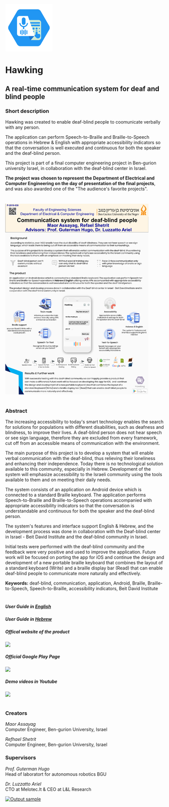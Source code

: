 
<img src="https://github.com/MaorAssayag/Hawking/blob/master/Android%20Studio/app/src/main/ic_hawking-web.png" width="150">

# Hawking
## A real-time communication system for deaf and blind people

### Short description
Hawking was created to enable deaf-blind people to coomunicate verbally with any person.  

The application can perform Speech-to-Braille and Braille-to-Speech operations in Hebrew & English with appropriate accessibility indicators so that the conversation is well executed and continuous for both the speaker and the deaf-blind person.  

This project is part of a final computer engineering project in Ben-gurion university Israel,
in collaboration with the deaf-blind center in Israel.  

**The project was chosen to represent the Department of Electrical and Computer Engineering on the day of presentation of the final projects**, and was also awarded one of the "The audience's favorite projects".
     
#
#
<img src="https://github.com/MaorAssayag/Hawking/blob/master/readme%20assets/poster.JPG" width="90%" height="90%"> 
  
#
#
### Abstract

The increasing accessibility to today's smart technology enables the search for solutions for populations with different disabilities, such as deafness and blindness, to improve their lives. A deaf-blind person does not hear speech or see sign language,  therefore they are excluded from every framework, cut off from an accessible means of communication with the environment.

The main purpose of this project is to develop a system that will enable verbal communication with the deaf-blind, thus relieving their loneliness and enhancing their independence. Today there is no technological solution available to this community, especially in Hebrew. Development of the system will emphasize accessibility to the Israeli community using the tools available to them and on meeting their daily needs.

The system consists of an application on Android device which is connected to a standard Braille keyboard. The application performs Speech-to-Braille and Braille-to-Speech operations accompanied with appropriate accessibility indicators so that the conversation is understandable and continuous for both the speaker and the deaf-blind person.

The system's features and interface support English & Hebrew, and the development process was done in collaboration with the Deaf-blind center in Israel - Beit David Institute and the deaf-blind community in Israel.

Initial tests were performed with the deaf-blind community and the feedback were very positive and used to improve the application. Future work will be focused on porting the app for iOS and continue the design and development of a new portable braille keyboard that combines the layout of a standard keyboard (Write) and a braille display bar (Read) that can enable deaf-blind people to communicate more naturally and effectively.

**Keywords:** deaf-blind, communication, application, Android, Braille, Braille-to-Speech, Speech-to-Braille, accessibility indicators, Beit David Institute  

#
#
##### User Guide in <a href="https://docs.wixstatic.com/ugd/ad58f8_1ee4c6fc55bc4c18a19138974ed04948.pdf?index=true">English</a>  

##### User Guide in <a href="https://docs.wixstatic.com/ugd/ad58f8_9534e1c7ff81401185ae0dcac1d3794d.pdf?index=true">Hebrew</a>  

##### Offical website of the product    
<a href="https://hawkingbgu.wixsite.com/application"><img src="https://weglot.com/wp-content/uploads/20190415174645/wix-logo2-1024x398.png" width="80"></a>     
  
##### Official Google Play Page    
<a href="https://play.google.com/store/apps/details?id=optimisticapps.Hawking"><img src="https://www.potomacofficersclub.com/assets/images/get-on-google-play.png" width="160"></a>     
  
##### Demo videos in Youtube      
<a href="https://www.youtube.com/channel/UCQ4F92f5KuSfIVwLLH8fPHA?view_as=subscriber"><img src="https://upload.wikimedia.org/wikipedia/commons/thumb/e/e1/Logo_of_YouTube_%282015-2017%29.svg/1280px-Logo_of_YouTube_%282015-2017%29.svg.png" width="100"></a>  
#
#
  
### Creators
*Maor Assayag*  
Computer Engineer, Ben-gurion University, Israel

*Refhael Shetrit*  
Computer Engineer, Ben-gurion University, Israel  

### Supervisors
*Prof. Guterman Hugo*  
Head of laboratort for autonomous robotics BGU
 		       
*Dr. Luzzatto Ariel*  
CTO at Melotec.lt & CEO at L&L Research  

<a href="https://www.youtube.com/watch?v=KQU1-8t-ars">![Output sample](https://github.com/MaorAssayag/Hawking/blob/master/readme%20assets/eng_demo_1.gif)
</a>     

